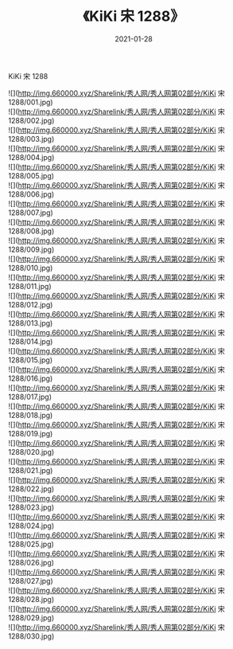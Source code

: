 ﻿---
layout: post
title:  《KiKi 宋 1288》
date:   2021-01-28
img: http://img.660000.xyz/Sharelink/秀人网/秀人网第02部分/KiKi 宋 1288/000.jpg
categories: [美女, 清纯, 唯美]
---

KiKi 宋 1288

  ![](http://img.660000.xyz/Sharelink/秀人网/秀人网第02部分/KiKi 宋 1288/001.jpg) <br> ![](http://img.660000.xyz/Sharelink/秀人网/秀人网第02部分/KiKi 宋 1288/002.jpg) <br> ![](http://img.660000.xyz/Sharelink/秀人网/秀人网第02部分/KiKi 宋 1288/003.jpg) <br> ![](http://img.660000.xyz/Sharelink/秀人网/秀人网第02部分/KiKi 宋 1288/004.jpg) <br> ![](http://img.660000.xyz/Sharelink/秀人网/秀人网第02部分/KiKi 宋 1288/005.jpg) <br> ![](http://img.660000.xyz/Sharelink/秀人网/秀人网第02部分/KiKi 宋 1288/006.jpg) <br> ![](http://img.660000.xyz/Sharelink/秀人网/秀人网第02部分/KiKi 宋 1288/007.jpg) <br> ![](http://img.660000.xyz/Sharelink/秀人网/秀人网第02部分/KiKi 宋 1288/008.jpg) <br> ![](http://img.660000.xyz/Sharelink/秀人网/秀人网第02部分/KiKi 宋 1288/009.jpg) <br> ![](http://img.660000.xyz/Sharelink/秀人网/秀人网第02部分/KiKi 宋 1288/010.jpg) <br> ![](http://img.660000.xyz/Sharelink/秀人网/秀人网第02部分/KiKi 宋 1288/011.jpg) <br> ![](http://img.660000.xyz/Sharelink/秀人网/秀人网第02部分/KiKi 宋 1288/012.jpg) <br> ![](http://img.660000.xyz/Sharelink/秀人网/秀人网第02部分/KiKi 宋 1288/013.jpg) <br> ![](http://img.660000.xyz/Sharelink/秀人网/秀人网第02部分/KiKi 宋 1288/014.jpg) <br> ![](http://img.660000.xyz/Sharelink/秀人网/秀人网第02部分/KiKi 宋 1288/015.jpg) <br> ![](http://img.660000.xyz/Sharelink/秀人网/秀人网第02部分/KiKi 宋 1288/016.jpg) <br> ![](http://img.660000.xyz/Sharelink/秀人网/秀人网第02部分/KiKi 宋 1288/017.jpg) <br> ![](http://img.660000.xyz/Sharelink/秀人网/秀人网第02部分/KiKi 宋 1288/018.jpg) <br> ![](http://img.660000.xyz/Sharelink/秀人网/秀人网第02部分/KiKi 宋 1288/019.jpg) <br> ![](http://img.660000.xyz/Sharelink/秀人网/秀人网第02部分/KiKi 宋 1288/020.jpg) <br> ![](http://img.660000.xyz/Sharelink/秀人网/秀人网第02部分/KiKi 宋 1288/021.jpg) <br> ![](http://img.660000.xyz/Sharelink/秀人网/秀人网第02部分/KiKi 宋 1288/022.jpg) <br> ![](http://img.660000.xyz/Sharelink/秀人网/秀人网第02部分/KiKi 宋 1288/023.jpg) <br> ![](http://img.660000.xyz/Sharelink/秀人网/秀人网第02部分/KiKi 宋 1288/024.jpg) <br> ![](http://img.660000.xyz/Sharelink/秀人网/秀人网第02部分/KiKi 宋 1288/025.jpg) <br> ![](http://img.660000.xyz/Sharelink/秀人网/秀人网第02部分/KiKi 宋 1288/026.jpg) <br> ![](http://img.660000.xyz/Sharelink/秀人网/秀人网第02部分/KiKi 宋 1288/027.jpg) <br> ![](http://img.660000.xyz/Sharelink/秀人网/秀人网第02部分/KiKi 宋 1288/028.jpg) <br> ![](http://img.660000.xyz/Sharelink/秀人网/秀人网第02部分/KiKi 宋 1288/029.jpg) <br> ![](http://img.660000.xyz/Sharelink/秀人网/秀人网第02部分/KiKi 宋 1288/030.jpg) <br>